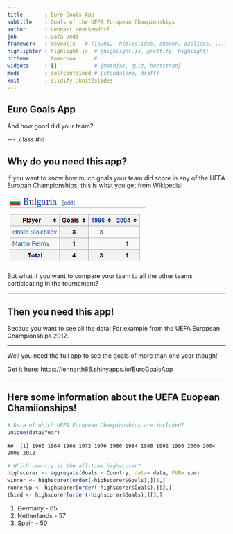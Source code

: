 ```yaml
---
title       : Euro Goals App
subtitle    : Goals of the UEFA European Championships
author      : Lennart Heuckendorf
job         : Data Jedi
framework   : revealjs   # {io2012, html5slides, shower, dzslides, ...}
highlighter : highlight.js  # {highlight.js, prettify, highlight}
hitheme     : tomorrow      # 
widgets     : []            # {mathjax, quiz, bootstrap}
mode        : selfcontained # {standalone, draft}
knit        : slidify::knit2slides
---
```


## Euro Goals App

And how good did your team?



--- .class #id 

## Why do you need this app?

If you want to know how much goals your team did score in any of the UEFA Europan Championships, this is what you get from Wikipedia!

![width](https://raw.githubusercontent.com/LennartH86/DataProductsProject/master/slides/wikipedia.PNG)

But what if you want to compare your team to all the other teams participating in the tournament?

--- 

## Then you need this app!

Becaue you want to see all the data! For example from the UEFA European Championships 2012.

<!-- GeoChart generated in R 3.2.1 by googleVis 0.5.9 package -->
<!-- Sun Jul 19 22:02:50 2015 -->


<!-- jsHeader -->
<script type="text/javascript">
 
// jsData 
function gvisDataGeoChartID748ef961de () {
var data = new google.visualization.DataTable();
var datajson =
[
 [
 "Czech Republic",
2 
],
[
 "France",
4 
],
[
 "Russia",
5 
],
[
 "Serbia",
6 
],
[
 "Denmark",
1 
],
[
 "Hungary",
4 
],
[
 "Russia",
4 
],
[
 "Spain",
4 
],
[
 "GB",
2 
],
[
 "Italy",
3 
],
[
 "Russia",
0 
],
[
 "Serbia",
2 
],
[
 "Belgium",
3 
],
[
 "Germany",
5 
],
[
 "Hungary",
1 
],
[
 "Russia",
1 
],
[
 "Czech Republic",
5 
],
[
 "Germany",
6 
],
[
 "Netherlands",
4 
],
[
 "Serbia",
4 
],
[
 "Belgium",
4 
],
[
 "Czech Republic",
5 
],
[
 "GB",
3 
],
[
 "Germany",
6 
],
[
 "Greece",
1 
],
[
 "Italy",
2 
],
[
 "Netherlands",
4 
],
[
 "Spain",
2 
],
[
 "Belgium",
4 
],
[
 "Denmark",
9 
],
[
 "France",
14 
],
[
 "Germany",
2 
],
[
 "Portugal",
4 
],
[
 "Romania",
2 
],
[
 "Serbia",
2 
],
[
 "Spain",
4 
],
[
 "Denmark",
2 
],
[
 "GB",
2 
],
[
 "Germany",
6 
],
[
 "Italy",
4 
],
[
 "Netherlands",
8 
],
[
 "Ireland",
2 
],
[
 "Russia",
7 
],
[
 "Spain",
3 
],
[
 "Denmark",
6 
],
[
 "GB",
1 
],
[
 "France",
2 
],
[
 "Germany",
7 
],
[
 "Netherlands",
6 
],
[
 "Russia",
7 
],
[
 "GB-SCT",
3 
],
[
 "Sweden",
6 
],
[
 "Bulgaria",
3 
],
[
 "Croatia",
5 
],
[
 "Czech Republic",
7 
],
[
 "Denmark",
4 
],
[
 "GB",
8 
],
[
 "France",
5 
],
[
 "Germany",
10 
],
[
 "Italy",
3 
],
[
 "Netherlands",
3 
],
[
 "Portugal",
5 
],
[
 "Romania",
1 
],
[
 "Russia",
1 
],
[
 "GB-SCT",
1 
],
[
 "Spain",
4 
],
[
 "Switzerland",
1 
],
[
 "Turkey",
0 
],
[
 "Belgium",
2 
],
[
 "Czech Republic",
3 
],
[
 "Denmark",
0 
],
[
 "GB",
5 
],
[
 "France",
13 
],
[
 "Germany",
1 
],
[
 "Italy",
9 
],
[
 "Netherlands",
13 
],
[
 "Norway",
1 
],
[
 "Portugal",
10 
],
[
 "Romania",
4 
],
[
 "Russia",
4 
],
[
 "Serbia",
8 
],
[
 "Slovenia",
4 
],
[
 "Spain",
7 
],
[
 "Sweden",
2 
],
[
 "Turkey",
3 
],
[
 "Bulgaria",
1 
],
[
 "Croatia",
4 
],
[
 "Czech Republic",
10 
],
[
 "Denmark",
4 
],
[
 "GB",
10 
],
[
 "France",
7 
],
[
 "Germany",
2 
],
[
 "Greece",
7 
],
[
 "Italy",
3 
],
[
 "Latvia",
1 
],
[
 "Netherlands",
7 
],
[
 "Portugal",
8 
],
[
 "Russia",
2 
],
[
 "Spain",
2 
],
[
 "Sweden",
8 
],
[
 "Switzerland",
1 
],
[
 "Austria",
1 
],
[
 "Croatia",
5 
],
[
 "Czech Republic",
4 
],
[
 "France",
1 
],
[
 "Germany",
10 
],
[
 "Greece",
1 
],
[
 "Italy",
3 
],
[
 "Netherlands",
10 
],
[
 "Poland",
1 
],
[
 "Portugal",
7 
],
[
 "Romania",
1 
],
[
 "Russia",
7 
],
[
 "Spain",
12 
],
[
 "Sweden",
3 
],
[
 "Switzerland",
3 
],
[
 "Turkey",
8 
],
[
 "Croatia",
4 
],
[
 "Czech Republic",
4 
],
[
 "Denmark",
4 
],
[
 "GB",
5 
],
[
 "France",
3 
],
[
 "Germany",
10 
],
[
 "Greece",
5 
],
[
 "Italy",
6 
],
[
 "Netherlands",
2 
],
[
 "Poland",
2 
],
[
 "Portugal",
6 
],
[
 "Ireland",
1 
],
[
 "Russia",
5 
],
[
 "Spain",
12 
],
[
 "Sweden",
5 
],
[
 "Ukraine",
2 
],
[
 "Min",
0 
],
[
 "Max",
14 
],
[
 "Min",
0 
],
[
 "Max",
14 
],
[
 "Min",
0 
],
[
 "Max",
14 
],
[
 "Min",
0 
],
[
 "Max",
14 
],
[
 "Min",
0 
],
[
 "Max",
14 
],
[
 "Min",
0 
],
[
 "Max",
14 
],
[
 "Min",
0 
],
[
 "Max",
14 
],
[
 "Min",
0 
],
[
 "Max",
14 
],
[
 "Min",
0 
],
[
 "Max",
14 
],
[
 "Min",
0 
],
[
 "Max",
14 
],
[
 "Min",
0 
],
[
 "Max",
14 
],
[
 "Min",
0 
],
[
 "Max",
14 
],
[
 "Min",
0 
],
[
 "Max",
14 
],
[
 "Min",
0 
],
[
 "Max",
14 
] 
];
data.addColumn('string','Country');
data.addColumn('number','Goals');
data.addRows(datajson);
return(data);
}
 
// jsDrawChart
function drawChartGeoChartID748ef961de() {
var data = gvisDataGeoChartID748ef961de();
var options = {};
options["width"] =    500;
options["height"] =    400;
options["region"] = "150";
options["displayMode"] = "regions";
options["resolution"] = "countries";
options["colorAxis"] = {colors:['#FFFFFF', '#0000FF']};
options["magnifyingGlass"] = {enable: true, zoomFactor: 40};
options["datalessRegionColor"] = "white";

    var chart = new google.visualization.GeoChart(
    document.getElementById('GeoChartID748ef961de')
    );
    chart.draw(data,options);
    

}
  
 
// jsDisplayChart
(function() {
var pkgs = window.__gvisPackages = window.__gvisPackages || [];
var callbacks = window.__gvisCallbacks = window.__gvisCallbacks || [];
var chartid = "geochart";
  
// Manually see if chartid is in pkgs (not all browsers support Array.indexOf)
var i, newPackage = true;
for (i = 0; newPackage && i < pkgs.length; i++) {
if (pkgs[i] === chartid)
newPackage = false;
}
if (newPackage)
  pkgs.push(chartid);
  
// Add the drawChart function to the global list of callbacks
callbacks.push(drawChartGeoChartID748ef961de);
})();
function displayChartGeoChartID748ef961de() {
  var pkgs = window.__gvisPackages = window.__gvisPackages || [];
  var callbacks = window.__gvisCallbacks = window.__gvisCallbacks || [];
  window.clearTimeout(window.__gvisLoad);
  // The timeout is set to 100 because otherwise the container div we are
  // targeting might not be part of the document yet
  window.__gvisLoad = setTimeout(function() {
  var pkgCount = pkgs.length;
  google.load("visualization", "1", { packages:pkgs, callback: function() {
  if (pkgCount != pkgs.length) {
  // Race condition where another setTimeout call snuck in after us; if
  // that call added a package, we must not shift its callback
  return;
}
while (callbacks.length > 0)
callbacks.shift()();
} });
}, 100);
}
 
// jsFooter
</script>
 
<!-- jsChart -->  
<script type="text/javascript" src="https://www.google.com/jsapi?callback=displayChartGeoChartID748ef961de"></script>
 
<!-- divChart -->
  
<div id="GeoChartID748ef961de" 
  style="width: 500; height: 400;">
</div>

---

Well you need the full app to see the goals of more than one year though!

Get it here: https://lennarth86.shinyapps.io/EuroGoalsApp

--- 

## Here some information about the UEFA Euopean Chamiionships!


```r
# Data of which UEFA European Championships are included?
unique(data$Year)
```

```
##  [1] 1960 1964 1968 1972 1976 1980 1984 1988 1992 1996 2000 2004 2008 2012
```





```r
# Which country is the all-time highscorer?
highscorer <- aggregate(Goals ~ Country, data= data, FUN= sum)
winner <- highscorer[order(-highscorer$Goals),][1,]
runnerup <- highscorer[order(-highscorer$Goals),][2,]
third <- highscorer[order(-highscorer$Goals),][3,]
```

1. Germany  - 65
2. Netherlands  - 57
3. Spain  - 50

